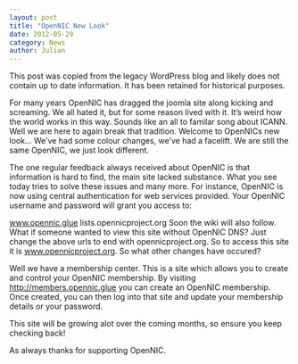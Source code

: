 ```yaml
---
layout: post
title: "OpenNIC New Look"
date: 2012-05-29
category: News
author: Julian
---
```


<div class="row">
  <div class="col s12">
    <div class="card-panel red">
      <span class="white-text">This post was copied from the legacy WordPress blog and likely does not contain up to date information. It has been retained for historical purposes.
      </span>
    </div>
  </div>
</div>

For many years OpenNIC has dragged the joomla site along kicking and screaming. We all hated it, but for some reason lived with it. It’s weird how the world works in this way. Sounds like an all to familar song about ICANN. Well we are here to again break that tradition. Welcome to OpenNICs new look… We’ve had some colour changes, we’ve had a facelift. We are still the same OpenNIC, we just look different.

The one regular feedback always received about OpenNIC is that information is hard to find, the main site lacked substance. What you see today tries to solve these issues and many more. For instance, OpenNIC is now using central authentication for web services provided. Your OpenNIC username and password will grant you access to:

www.opennic.glue
lists.opennicproject.org
Soon the wiki will also follow. What if someone wanted to view this site without OpenNIC DNS? Just change the above urls to end with opennicproject.org. So to access this site it is www.opennicproject.org. So what other changes have occured?

Well we have a membership center. This is a site which allows you to create and control your OpenNIC membership. By visiting http://members.opennic.glue you can create an OpenNIC membership. Once created, you can then log into that site and update your membership details or your password.

This site will be growing alot over the coming months, so ensure you keep checking back!

As always thanks for supporting OpenNIC.

